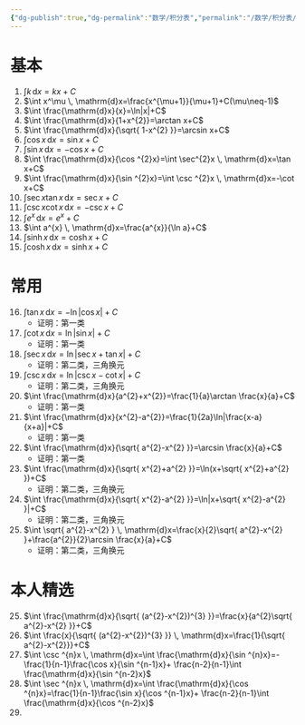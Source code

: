 ```yaml
---
{"dg-publish":true,"dg-permalink":"数学/积分表","permalink":"/数学/积分表/","dgHomeLink":true,"dgPassFrontmatter":false}
---
```



# 基本
1. $\int k \, \mathrm{d}x=kx+C$
2. $\int x^\mu \, \mathrm{d}x=\frac{x^{\mu+1}}{\mu+1}+C(\mu\neq-1)$
3. $\int \frac{\mathrm{d}x}{x}=\ln|x|+C$
4. $\int \frac{\mathrm{d}x}{1+x^{2}}=\arctan x+C$
5. $\int \frac{\mathrm{d}x}{\sqrt{ 1-x^{2} }}=\arcsin x+C$
6. $\int \cos x \, \mathrm{d}x=\sin x+C$
7. $\int \sin x \, \mathrm{d}x=-\cos x+C$
8. $\int \frac{\mathrm{d}x}{\cos ^{2}x}=\int \sec^{2}x \, \mathrm{d}x=\tan x+C$
9. $\int \frac{\mathrm{d}x}{\sin ^{2}x}=\int \csc ^{2}x \, \mathrm{d}x=-\cot x+C$
10. $\int \sec x\tan x \, \mathrm{d}x=\sec x+C$
11. $\int \csc x\cot x \, \mathrm{d}x=-\csc x+C$
12. $\int e^{x} \, \mathrm{d}x=e^{x}+C$
13. $\int a^{x} \, \mathrm{d}x=\frac{a^{x}}{\ln a}+C$
14. $\int \sinh x \, \mathrm{d}x=\cosh x+C$
15. $\int \cosh x \, \mathrm{d}x=\sinh x+C$

# 常用
16. $\int \tan x \, \mathrm{d}x=-\ln|\cos x|+C$
	- 证明：第一类
17. $\int \cot x \, \mathrm{d}x=\ln|\sin x|+C$
	- 证明：第一类
18. $\int \sec x \, \mathrm{d}x=\ln|\sec x+\tan x|+C$
	- 证明：第二类，三角换元
19. $\int \csc x \, \mathrm{d}x=\ln|\csc x-\cot x|+C$
	- 证明：第二类，三角换元
20. $\int \frac{\mathrm{d}x}{a^{2}+x^{2}}=\frac{1}{a}\arctan \frac{x}{a}+C$
	- 证明：第一类
21. $\int \frac{\mathrm{d}x}{x^{2}-a^{2}}=\frac{1}{2a}\ln|\frac{x-a}{x+a}|+C$
	- 证明：第一类
21. $\int \frac{\mathrm{d}x}{\sqrt{ a^{2}-x^{2} }}=\arcsin \frac{x}{a}+C$
	- 证明：第一类
22. $\int \frac{\mathrm{d}x}{\sqrt{ x^{2}+a^{2} }}=\ln(x+\sqrt{ x^{2}+a^{2} })+C$
	- 证明：第二类，三角换元
23. $\int \frac{\mathrm{d}x}{\sqrt{ x^{2}-a^{2} }}=\ln|x+\sqrt{ x^{2}-a^{2} }|+C$
	- 证明：第二类，三角换元
24. $\int \sqrt{ a^{2}-x^{2} } \, \mathrm{d}x=\frac{x}{2}\sqrt{ a^{2}-x^{2} }+\frac{a^{2}}{2}\arcsin \frac{x}{a}+C$
	- 证明：第二类，三角换元

# 本人精选
25. $\int \frac{\mathrm{d}x}{\sqrt{ (a^{2}-x^{2})^{3} }}=\frac{x}{a^{2}\sqrt{ a^{2}-x^{2} }}+C$
26. $\int \frac{x}{\sqrt{ (a^{2}-x^{2})^{3} }} \, \mathrm{d}x=\frac{1}{\sqrt{ a^{2}-x^{2}}}+C$
27. $\int \csc ^{n}x \, \mathrm{d}x=\int \frac{\mathrm{d}x}{\sin ^{n}x}=-\frac{1}{n-1}\frac{\cos x}{\sin ^{n-1}x}+ \frac{n-2}{n-1}\int \frac{\mathrm{d}x}{\sin ^{n-2}x}$
28. $\int \sec ^{n}x \, \mathrm{d}x=\int \frac{\mathrm{d}x}{\cos ^{n}x}=\frac{1}{n-1}\frac{\sin x}{\cos ^{n-1}x}+ \frac{n-2}{n-1}\int \frac{\mathrm{d}x}{\cos ^{n-2}x}$
29. 
